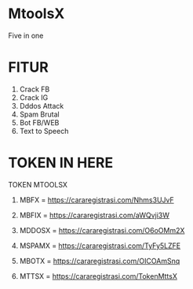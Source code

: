 # MtoolsX
Five in one

# FITUR
1. Crack FB
2. Crack IG
3. Dddos Attack
4. Spam Brutal
5. Bot FB/WEB
6. Text to Speech

# TOKEN IN HERE

TOKEN MTOOLSX

1. MBFX = https://cararegistrasi.com/Nhms3UJvF

2. MBFIX = https://cararegistrasi.com/aWQvji3W

3. MDDOSX = https://cararegistrasi.com/O6oOMm2X

4. MSPAMX = https://cararegistrasi.com/TyFy5LZFE

5. MBOTX = https://cararegistrasi.com/OICOAmSnq

6. MTTSX = https://cararegistrasi.com/TokenMttsX
